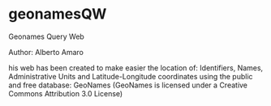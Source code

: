 # geonamesQW
Geonames Query Web

Author: Alberto Amaro

his web has been created to make easier the location of: Identifiers, Names, Administrative Units and Latitude-Longitude coordinates using the public and free database: GeoNames (GeoNames is licensed under a Creative Commons Attribution 3.0 License) 
